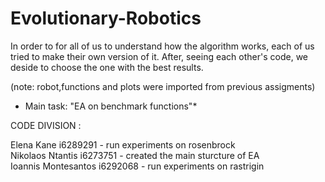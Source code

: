 # Evolutionary-Robotics

In order to for all of us to understand how the algorithm works, each of us tried to make their own version of it. After, seeing each other's code, we deside to choose the one with the best results. </br>

(note: robot,functions and plots were imported from previous assigments) </br>

* Main task: "EA on benchmark functions"*


CODE DIVISION :</br>


Elena Kane i6289291 -  run experiments on rosenbrock</br>
Nikolaos Ntantis i6273751 -  created the main sturcture of EA</br>
Ioannis Montesantos i6292068 -  run experiments on rastrigin</br>


